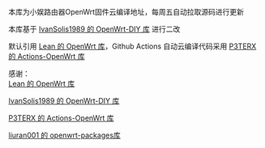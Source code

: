 本库为小娱路由器OpenWrt固件云编译地址，每周五自动拉取源码进行更新

本库基于 <a href="https://github.com/IvanSolis1989/OpenWrt-DIY">IvanSolis1989 的 OpenWrt-DIY 库</a> 进行二改

默认引用 <a href="https://github.com/coolsnowwolf/lede">Lean 的 OpenWrt 库</a>，Github Actions 自动云编译代码采用 <a href="https://github.com/P3TERX/Actions-OpenWrt">P3TERX 的 Actions-OpenWrt 库</a>

感谢：</br>
<a href="https://github.com/coolsnowwolf/lede">Lean 的 OpenWrt 库</a></br>

<a href="https://github.com/IvanSolis1989/OpenWrt-DIY">IvanSolis1989 的 OpenWrt-DIY 库</a></br>

<a href="https://github.com/P3TERX/Actions-OpenWrt">P3TERX 的 Actions-OpenWrt 库</a></br>

<a href="https://github.com/liuran001/openwrt-packages">liuran001 的 openwrt-packages库</a>
